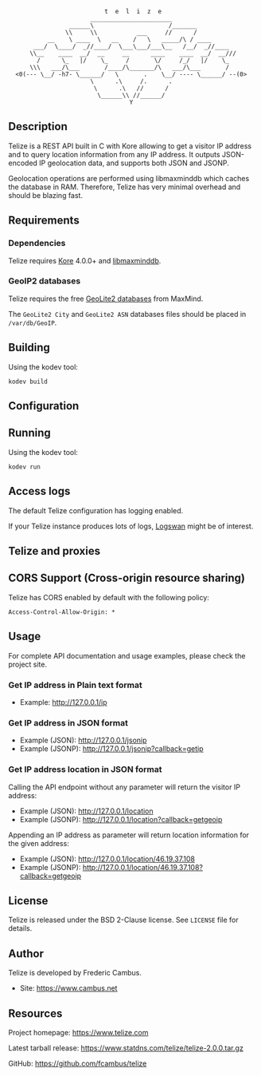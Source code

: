 
                               t  e  l  i  z  e
                           _______________________
                     ______\                     /_______
                    \\     \\           ___     //      /
               __    \ ____  \   __    /   \   _____/\ / ____
           ___/  \____/  _//____/  \___\___/___\__   /__/  _//____
          \\__    ____  __/  __     __      ____    ____  __/  __///
            /      \_   |/    \_     /       \/     /_/   |/    \_
          \\\   ___/\___       /____/\_______/\   ___/\___       /
      <0(--- \__/ -h7- \______/   \       .    \__/ ---- \______/ --(0>
                           \      .\     /.      .
                            \      .\   //      /
                             \______\\ //______/
                                      Y

## Description

Telize is a REST API built in C with Kore allowing to get a visitor IP
address and to query location information from any IP address. It outputs
JSON-encoded IP geolocation data, and supports both JSON and JSONP.

Geolocation operations are performed using libmaxminddb which caches the
database in RAM. Therefore, Telize has very minimal overhead and should
be blazing fast.

## Requirements

### Dependencies

Telize requires [Kore][1] 4.0.0+ and [libmaxminddb][2].

### GeoIP2 databases

Telize requires the free [GeoLite2 databases][3] from MaxMind.

The `GeoLite2 City` and `GeoLite2 ASN` databases files should be placed
in `/var/db/GeoIP`.

## Building

Using the kodev tool:

	kodev build

## Configuration

## Running

Using the kodev tool:

	kodev run

## Access logs

The default Telize configuration has logging enabled.

If your Telize instance produces lots of logs, [Logswan][4] might be of
interest.

## Telize and proxies

## CORS Support (Cross-origin resource sharing)

Telize has CORS enabled by default with the following policy:

	Access-Control-Allow-Origin: *

## Usage

For complete API documentation and usage examples, please check the
project site.

### Get IP address in Plain text format

- Example: http://127.0.0.1/ip

### Get IP address in JSON format

- Example (JSON): http://127.0.0.1/jsonip
- Example (JSONP): http://127.0.0.1/jsonip?callback=getip

### Get IP address location in JSON format

Calling the API endpoint without any parameter will return the visitor
IP address:

- Example (JSON): http://127.0.0.1/location
- Example (JSONP): http://127.0.0.1/location?callback=getgeoip

Appending an IP address as parameter will return location information for
the given address:

- Example (JSON): http://127.0.0.1/location/46.19.37.108
- Example (JSONP): http://127.0.0.1/location/46.19.37.108?callback=getgeoip

## License

Telize is released under the BSD 2-Clause license. See `LICENSE` file
for details.

## Author

Telize is developed by Frederic Cambus.

- Site: https://www.cambus.net

## Resources

Project homepage: https://www.telize.com

Latest tarball release: https://www.statdns.com/telize/telize-2.0.0.tar.gz

GitHub: https://github.com/fcambus/telize

[1]: https://kore.io
[2]: https://github.com/maxmind/libmaxminddb
[3]: https://dev.maxmind.com/geoip/geoip2/geolite2/
[4]: https://www.logswan.org
